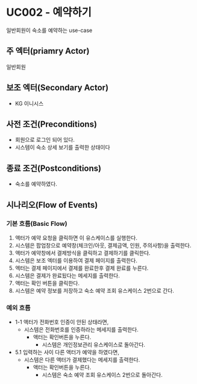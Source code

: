# UC002 - 예약하기

일반회원이 숙소를 예약하는 use-case

## 주 엑터(priamry Actor)

일반회원

## 보조 엑터(Secondary Actor)

- KG 이니시스

## 사전 조건(Preconditions)

- 회원으로 로그인 되어 있다.
- 시스템이 숙소 상세 보기를 출력한 상태이다

## 종료 조건(Postconditions)

- 숙소를 예약하였다.

## 시나리오(Flow of Events)

### 기본 흐름(Basic Flow)

1. 액터가 예약 요청을 클릭하면 이 유스케이스를 실행한다.
2. 시스템은 팝업창으로 예약창(체크인/아웃, 결제금액, 인원, 주의사항)을 출력한다.
3. 액터가 예약창에서 결제방식을 클릭하고 결제하기를 클릭한다.
4. 시스템은 보조 엑터를 이용하여 결제 페이지를 출력한다.
5. 엑터는 결제 페이지에서 결제를 완료한후 결제 완료를 누른다.
6. 시스템은 결제가 완료됬다는 메세지를 출력한다.
7. 액터는 확인 버튼을 클릭한다.
8. 시스템은 예약 정보를 저장하고 숙소 예약 조회 유스케이스 2번으로 간다.

### 예외 흐름
- 1-1 액터가 전화번호 인증이 안된 상태라면,
    - 시스템은 전화번호를 인증하라는 메세지를 출력한다.
        - 액터는 확인버튼을 누른다.
            - 시스템은 개인정보관리 유스케이스로 돌아간다.
- 5.1 입력하는 사이 다른 액터가 예약을 하였다면,
    - 시스템은 다른 액터가 결제했다는 메세지를 출력한다.
        - 액터는 확인버튼을 누른다.
            - 시스템은 숙소 예약 조회 유스케이스 2번으로 돌아간다.


